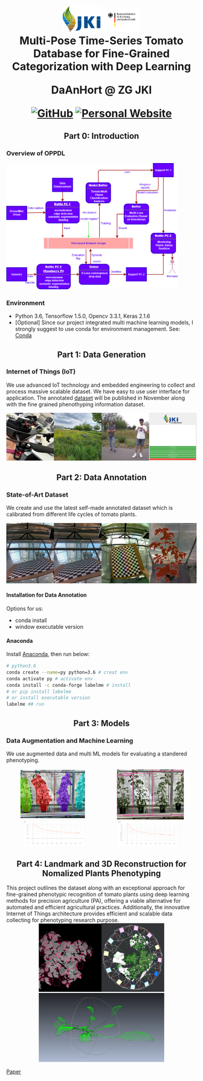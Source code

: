 <h1 align="center">
  <img src="README/logo.png" alt = "drawing" width="100">
  <img src="README/Picture2.png" alt = "drawing" width="100">
  <br/>Multi-Pose Time-Series Tomato Database
for Fine-Grained Categorization with Deep
Learning
  
  DaAnHort @ ZG JKI
  
[![GitHub](https://img.shields.io/badge/-GitHub-181717?style=flat&logo=github&logoColor=white)](https://github.com/0YJ/MPTSTD)
[![Personal Website](https://img.shields.io/badge/-Website-4285F4?style=flat&logo=google-chrome&logoColor=white)](https://www.julius-kuehn.de/zg/personal/p/yujie-zhang)
</h1>

<h2 align="center">
  Part 0: Introduction

</h2>


### Overview of OPPDL

<img src="README/sketchProject.png" width="90%">

### Environment 

- Python 3.6, Tensorflow 1.5.0, Opencv 3.3.1, Keras 2.1.6
- [Optional] Since our project integrated multi machine learning models, I strongly suggest to use conda for environment management. See: [Conda](#anaconda)

<h2 align="center">
  Part 1: Data Generation 

</h2>

### Internet of Things (IoT)

We use advanced IoT technology and embedded engineering to collect and process massive scalable dataset.
We have easy to use user interface for application. 
The annotated [dataset](www.comingsoon.com) will be published in November along with the fine grained phenothyping information dataset.
<br/>

<div align="center">
  <img src="README/drone2.jpeg" width="25%"><img src="README/3.jpeg" width="25%"><img src="README/dronespying.jpeg" width="25%"><img src="README/2023-09-26_15-26.png" width="25%">
</div>

<h2 align="center">
  Part 2: Data Annotation  

</h2>

### State-of-Art Dataset  

We create and use the latest self-made annotated dataset which is calibrated from different life cycles of tomato plants. 
<br/>

<div class="box">
  <img src="README/raw.jpg" width="25%"><img src="README/calied.png" width="25%"><img src="README/frame.jpg" width="25%"><img src="README/label.png" width="25%">
</div>



#### Installation for Data Annotation

Options for us:

- conda install 
- window executable version

#### Anaconda

Install [Anaconda](https://www.continuum.io/downloads), then run below:

```bash
# python3.6
conda create --name=py python=3.6 # creat env
conda activate py # activate env
conda install -c conda-forge labelme # install 
# or pip install labelme
# or install executable version
labelme ## run
```

  
<h2 align="center">
  Part 3: Models  

</h2>


### Data Augmentation and Machine Learning

We use augmented data and multi ML models for evaluating a standered phenotyping. 
<br/>

<div align="center">
  <img src="README/index.png" width="35%">&nbsp;&nbsp;&nbsp;&nbsp;&nbsp;&nbsp;&nbsp;&nbsp;&nbsp;&nbsp;&nbsp;&nbsp;&nbsp;&nbsp;&nbsp;&nbsp;&nbsp;&nbsp;&nbsp;&nbsp;&nbsp;<img src="README/1.jpg" width="35%">
  <img src="README/loss.png" width="33%">&nbsp;&nbsp;&nbsp;&nbsp;&nbsp;&nbsp;&nbsp;&nbsp;&nbsp;&nbsp;&nbsp;&nbsp;&nbsp;&nbsp;&nbsp;&nbsp;&nbsp;&nbsp;&nbsp;&nbsp;&nbsp;<img src="README/TensorBoard_val_loss.png" width="33%">
</div>


<h2 align="center">
  Part 4: Landmark and 3D Reconstruction for Nomalized Plants Phenotyping  

</h2>
This project outlines the dataset along with an exceptional approach for fine-grained phenotypic recognition of tomato plants using deep learning methods for precision agriculture (PA), offering a viable alternative for automated and efficient agricultural practices. 
Additionally, the innovative Internet of Things architecture provides efficient and scalable data collecting for phenotyping research purpose. 

<br/>

<div align="center">
  <img src="README/Picture6.png" width="33%"><img src="README/Picture7.png" width="33%">
  <img src="README/3d_phenotyping.png" width="66%">
</div>

[Paper](https://github.com/0YJ/MPTSTD/blob/main/KIDA_Poster.pdf)
